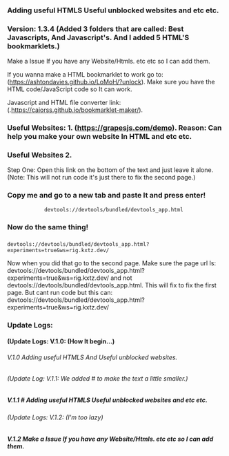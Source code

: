 ### Adding useful HTMLS Useful unblocked websites and etc etc.

### Version: 1.3.4 (Added 3 folders that are called: Best Javascripts, And Javascript's. And I added 5 HTML'S bookmarklets.) 

Make a Issue If you have any Website/Htmls. etc etc so I can add them.

If you wanna make a HTML bookmarklet to work go to: (https://ashtondavies.github.io/LoMoH/?unlock). Make sure you have the HTML code/JavaScript code so It can work.

Javascript and HTML file converter link: (.https://caiorss.github.io/bookmarklet-maker/). 



### Useful Websites: 1. (https://grapesjs.com/demo). Reason: Can help you make your own website In HTML and etc etc.

### Useful Websites  2.
Step One:
Open this link on the bottom of the text and just leave it alone. (Note: This will not run code it's just there to fix the second page.)                      
  
### Copy me and go to a new tab and paste It and press enter!                                                                                  
                                    
                devtools://devtools/bundled/devtools_app.html


### Now do the same thing!

###   

    devtools://devtools/bundled/devtools_app.html?experiments=true&ws=rig.kxtz.dev/             
  
Now when you did that go to the second page. Make sure the page url Is: devtools://devtools/bundled/devtools_app.html?experiments=true&ws=rig.kxtz.dev/ and not 
devtools://devtools/bundled/devtools_app.html. This will fix to fix the first page. But cant run code but this can: devtools://devtools/bundled/devtools_app.html?experiments=true&ws=rig.kxtz.dev/



### Update Logs:

#### (Update Logs: V.1.0: (How It begin...)
###### V.1.0 Adding useful HTMLS And Useful unblocked websites. 

###### (Update Log: V.1.1: We added # to make the text a little smaller.)
##### V.1.1 # Adding useful HTMLS Useful unblocked websites and etc etc.

###### (Update Logs: V.1.2: (I'm too lazy)
##### V.1.2 Make a Issue If you have any Website/Htmls. etc etc so I can add them. 
